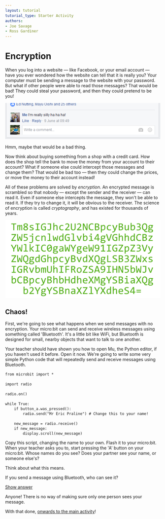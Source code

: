 ```yaml
---
layout: tutorial
tutorial_type: Starter Activity
authors:
- Joe Savage
- Ross Gardiner
---
```


# Encryption

When you log into a website — like Facebook, or your email account — have you ever wondered how the website can tell that it is really you? Your computer must be sending a message to the website with your password. But what if other people were able to read those messages? That would be bad! They could steal your password, and then they could pretend to be you!

![Uh oh!](/assets/contrib/images/crypto/facebook-login.png)

Hmm, maybe that would be a bad thing.

Now think about buying something from a shop with a credit card. How does the shop tell the bank to move the money from your account to their account? What if someone else could intercept those messages and change them? That would be bad too — then they could change the prices, or move the money to their account instead!

All of these problems are solved by *encryption*. An encrypted message is scrambled so that nobody — except the sender and the receiver — can read it. Even if someone else intercepts the message, they won't be able to read it. If they try to change it, it will be obvious to the receiver. The science of encryption is called *cryptography*, and has existed for thousands of years.

![A scrambled message](/assets/contrib/images/crypto/scrambled-message.png)

## Chaos!

First, we're going to see what happens when we send messages with no encryption. Your micro:bit can send and receive wireless messages using something called 'Bluetooth'. It's a little bit like WiFi, but Bluetooth is designed for small, nearby objects that want to talk to one another.

Your teacher should have shown you how to open Mu, the Python editor, if you haven't used it before. Open it now. We're going to write some very simple Python code that will repeatedly send and receive messages using Bluetooth.

```
from microbit import *

import radio

radio.on()

while True:
    if button_a.was_pressed():
        radio.send("Mr Eric Praline") # Change this to your name!

    new_message = radio.receive()
    if new_message:
        display.scroll(new_message)
```

Copy this script, changing the name to your own. Flash it to your micro:bit. When your teacher asks you to, start pressing the 'A' button on your micro:bit. Whose names do you see? Does your partner see your name, or someone else's?

Think about what this means.

If you send a message using Bluetooth, who can see it?

[Show answer](javascript:$('#answer1').show("slow");void(0))

<div id="answer1" class="tutorial__content__answer">
Anyone! There is no way of making sure only one person sees your message.
</div>

With that done, [onwards to the main activity](/tutorial/crypto-student-main)!
